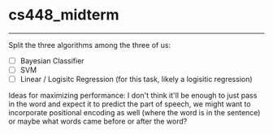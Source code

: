 # cs448_midterm
---

Split the three algorithms among the three of us:

- [ ] Bayesian Classifier
- [ ] SVM
- [ ] Linear / Logisitc Regression (for this task, likely a logisitic regression)

Ideas for maximizing performance:
I don't think it'll be enough to just pass in the word and expect it to predict the part of speech, we might want to incorporate positional encoding as well (where the word is in the sentence) or maybe what words came before or after the word?
